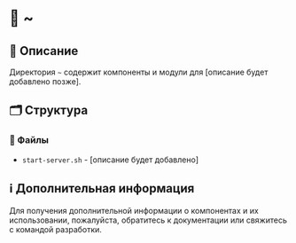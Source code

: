 # 📁 ~

## 📝 Описание
Директория `~` содержит компоненты и модули для [описание будет добавлено позже].

## 🗂️ Структура

### 📄 Файлы

- `start-server.sh` - [описание будет добавлено]

## ℹ️ Дополнительная информация

Для получения дополнительной информации о компонентах и их использовании, пожалуйста, обратитесь к документации или свяжитесь с командой разработки.
